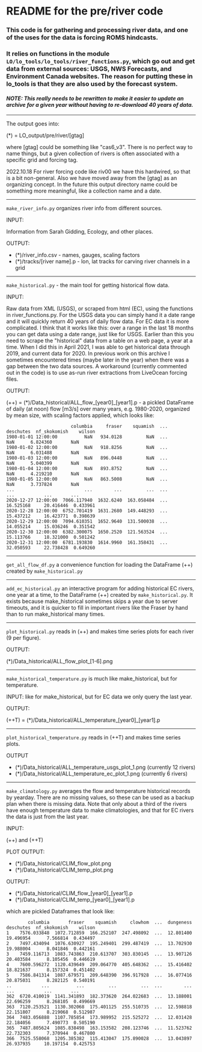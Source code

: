 # README for the pre/river code

### This code is for gathering and processing river data, and one of the uses for the data is forcing ROMS hindcasts.

### It relies on functions in the module `LO/lo_tools/lo_tools/river_functions.py`, which go out and get data from external sources: USGS, NWS Forecasts, and Environment Canada websites.  The reason for putting these in lo_tools is that they are also used by the forecast system.

#### _NOTE: This really needs to be rewritten to make it easier to update an archive for a given year without having to re-download 40 years of data._

---

The output goes into:

(*) = LO_output/pre/river/[gtag]

where [gtag] could be something like "cas6_v3".  There is no perfect way to name things, but a given collection of rivers is often associated with a specific grid and forcing tag.

2022.10.18 For river forcing code like riv00 we have this hardwired, so that is a bit non-general. Also we have moved away from the [gtag] as an organizing concept. In the future this output directory name could be something more meaningful, like a collection name and a date.

---

`make_river_info.py` organizes river info from different sources.

INPUT:

Information from Sarah Gidding, Ecology, and other places.

OUTPUT:

- (*)/river_info.csv - names, gauges, scaling factors
- (*)/tracks/[river name].p - lon, lat tracks for carving river channels in a grid

---

`make_historical.py` - the main tool for getting historical flow data.

INPUT:

Raw data from XML (USGS), or scraped from html (EC), using the functions in river_functions.py.  For the USGS data you can simply hand it a date range and it will quickly return 40 years of daily flow data.  For EC data it is more complicated.  I think that it works like this: over a range in the last 18 months you can get data using a date range, just like for USGS.  Earlier than this you need to scrape the "historical" data from a table on a web page, a year at a time.  When I did this in April 2021, I was able to get historical data through 2019, and current data for 2020.  In previous work on this archive I sometimes encountered times (maybe later in the year) when there was a gap between the two data sources.  A workaround (currently commented out in the code) is to use as-run river extractions from LiveOcean forcing files.

OUTPUT:

(++) = (*)/Data_historical/ALL_flow_[year0]_[year1].p - a pickled DataFrame of daily (at noon) flow [m3/s] over many years, e.g. 1980-2020, organized by mean size, with scaling factors applied, which looks like:

```
                        columbia     fraser    squamish  ...  deschutes  nf_skokomish    wilson
1980-01-01 12:00:00          NaN   934.0128         NaN  ...        NaN      6.824360       NaN
1980-01-02 12:00:00          NaN   918.8256         NaN  ...        NaN      6.031488       NaN
1980-01-03 12:00:00          NaN   896.0448         NaN  ...        NaN      5.040399       NaN
1980-01-04 12:00:00          NaN   893.8752         NaN  ...        NaN      4.219210       NaN
1980-01-05 12:00:00          NaN   863.5008         NaN  ...        NaN      3.737824       NaN
...                          ...        ...         ...  ...        ...           ...       ...
2020-12-27 12:00:00  7066.117940  1632.6240  163.058484  ...  16.525168     20.416446  0.433961
2020-12-28 12:00:00  6752.701419  1631.2680  149.448293  ...  15.437212     16.423771  0.398639
2020-12-29 12:00:00  7094.610351  1652.9640  131.500038  ...  14.055214     15.036246  0.351542
2020-12-30 12:00:00  6382.300075  1650.2520  121.563524  ...  15.113766     18.321000  0.501242
2020-12-31 12:00:00  6781.193830  1614.9960  161.358431  ...  32.050593     22.738428  0.649260
```

---

`get_all_flow_df.py` a convenience function for loading the DataFrame (++) created by `make_historical.py`

---

`add_ec_historical.py` an interactive program for adding historical EC rivers, one year at a time, to the DataFrame (++) created by `make_historical.py`.  It exists because make_historical sometimes skips a year due to server timeouts, and it is quicker to fill in important rivers like the Fraser by hand than to run make_historical many times.

---

`plot_historical.py` reads in (++) and makes time series plots for each river (9 per figure).

OUTPUT:

(*)/Data_historical/ALL_flow_plot_[1-6].png

---

`make_historical_temperature.py`  is much like make_historical, but for temperature.

INPUT: like for make_historical, but for EC data we only query the last year.

OUTPUT:

(++T) = (*)/Data_historical/ALL_temperature_[year0]_[year1].p

---

`plot_historical_temperature.py` reads in (++T) and makes time series plots.

OUTPUT

- (*)/Data_historical/ALL_temperature_usgs_plot_1.png (currently 12 rivers)
- (*)/Data_historical/ALL_temperature_ec_plot_1.png (currently 6 rivers)

---

`make_climatology.py` averages the flow and temperature historical records by yearday.  There are no missing values, so these can be used as a backup plan when there is missing data.  Note that only about a third of the rivers have enough temperature data to make climatologies, and that for EC rivers the data is just from the last year.

INPUT:

(++) and (++T)

PLOT OUTPUT:

- (*)/Data_historical/CLIM_flow_plot.png
- (*)/Data_historical/CLIM_temp_plot.png

OUTPUT:

- (*)/Data_historical/CLIM_flow_[year0]_[year1].p
- (*)/Data_historical/CLIM_temp_[year0]_[year1].p

which are pickled Dataframes that look like:

```
        columbia       fraser    squamish     clowhom  ...  dungeness  deschutes  nf_skokomish    wilson
1    7576.033848  1072.712859  166.252107  247.498092  ...  12.801400  19.496954      7.566814  0.434497
2    7497.434094  1076.630927  195.249401  299.487419  ...  13.702930  19.988004      8.041846  0.442161
3    7459.116713  1083.743863  210.613707  303.830145  ...  13.907126  20.403584      8.105456  0.446619
4    7600.596272  1120.439649  209.064770  405.648362  ...  15.416402  18.821637      8.157324  0.451402
5    7586.841314  1087.679571  209.648390  396.917928  ...  16.077416  20.875031      8.282125  0.540191
..           ...          ...         ...         ...  ...        ...        ...           ...       ...
362  6720.410019  1141.341893  182.373620  264.022683  ...  13.188001  22.696259      8.268105  0.499669
363  7120.253521  1130.302068  175.401125  255.510735  ...  12.598818  22.151807      8.219068  0.512987
364  7483.056888  1107.785854  173.989952  215.525272  ...  12.031428  22.184056      7.490773  0.505190
365  7487.805624  1085.838498  163.153582  208.123746  ...  11.523762  22.732303      7.370944  0.467800
366  7525.558068  1205.385382  115.413047  175.890028  ...  13.043897  26.937935     10.197154  0.425753
```
